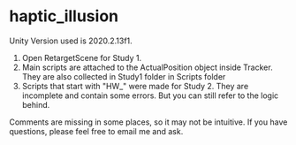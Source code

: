 # haptic_illusion
Unity Version used is 2020.2.13f1.

1. Open RetargetScene for Study 1.
2. Main scripts are attached to the ActualPosition object inside Tracker. They are also collected in Study1 folder in Scripts folder
3. Scripts that start with "HW_" were made for Study 2. They are incomplete and contain some errors. But you can still refer to the logic behind.

Comments are missing in some places, so it may not be intuitive. If you have questions, please feel free to email me and ask.
